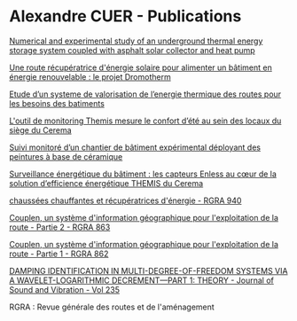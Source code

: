 # Alexandre CUER - Publications

[Numerical and experimental study of an underground thermal energy storage system coupled with asphalt solar collector and heat pump](https://www.sciencedirect.com/science/article/pii/S2352152X25004827)

[Une route récupératrice d'énergie solaire pour alimenter un bâtiment en énergie renouvelable : le projet Dromotherm](https://www.cerema.fr/fr/actualites/route-recuperatrice-energie-solaire-alimenter-batiment)

[Etude d’un systeme de valorisation de l’energie thermique des routes pour les besoins des batiments](https://www.sft.asso.fr/DOIeditions/CFT2022/Abstracts/p75.html)

[L'outil de monitoring Themis mesure le confort d’été au sein des locaux du siège du Cerema](https://www.cerema.fr/fr/actualites/outil-monitoring-themis-mesure-confort-ete-au-sein-locaux-du)

[Suivi monitoré d’un chantier de bâtiment expérimental déployant des peintures à base de céramique](https://www.cerema.fr/fr/actualites/suivi-monitore-chantier-batiment-experimental-deployant)

[Surveillance énergétique du bâtiment : les capteurs Enless au cœur de la solution d’efficience énergétique THEMIS du Cerema](https://enless-wireless.fr/efficience-energetique-batiment-themis-cerema/)

[chaussées chauffantes et récupératrices d'énergie - RGRA 940](RGRA940_chaussées_hors_gel_récupératrices_d_energie.pdf)

[Couplen, un système d'information géographique pour l'exploitation de la route - Partie 2 - RGRA 863](RGRA863_couplen_SIG_exploitation_route.pdf)

[Couplen, un système d'information géographique pour l'exploitation de la route - Partie 1 - RGRA 862](RGRA862_couplen_SIG_exploitation_route.pdf)

[DAMPING IDENTIFICATION IN MULTI-DEGREE-OF-FREEDOM SYSTEMS VIA A WAVELET-LOGARITHMIC DECREMENT—PART 1: THEORY - Journal of Sound
and Vibration - Vol 235](https://www.deepdyve.com/lp/elsevier/damping-identification-in-multi-degree-of-freedom-systems-via-a-JqV4zKhmnA)

RGRA : Revue générale des routes et de l'aménagement
